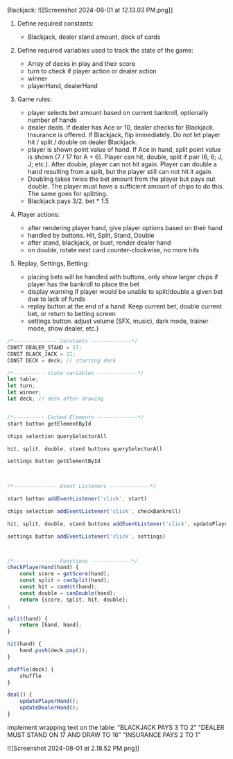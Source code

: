 Blackjack:
![[Screenshot 2024-08-01 at 12.13.03 PM.png]]




1. Define required constants:
	- Blackjack, dealer stand amount, deck of cards

2. Define required variables used to track the state of the game:
	- Array of decks in play and their score
	- turn to check if player action or dealer action
	- winner
	- playerHand, dealerHand

3. Game rules:
	- player selects bet amount based on current bankroll, optionally number of hands
	- dealer deals. if dealer has Ace or 10, dealer checks for Blackjack. Insurance is offered. If Blackjack, flip immediately. Do not let player hit / split / double on dealer Blackjack.
	- player is shown point value of hand. If Ace in hand, split point value is shown (7 / 17 for A + 6). Player can hit, double, split if pair (6, 6; J, J; etc.). After double, player can not hit again. Player can double a hand resulting from a split, but the player still can not hit it again.
	- Doubling takes twice the bet amount from the player but pays out double. The player must have a sufficient amount of chips to do this. The same goes for splitting.
	- Blackjack pays 3/2. bet * 1.5

4. Player actions:
	- after rendering player hand, give player options based on their hand
	- handled by buttons. Hit, Split, Stand, Double
	- after stand, blackjack, or bust, render dealer hand
	- on double, rotate next card counter-clockwise, no more hits

5. Replay, Settings, Betting:
	 - placing bets will be handled with buttons, only show larger chips if player has the bankroll to place the bet
	 - display warning if player would be unable to split/double a given bet due to lack of funds
	 - replay button at the end of a hand. Keep current bet, double current bet, or return to betting screen
	 - settings button. adjust volume (SFX, music), dark mode, trainer mode, show dealer, etc.)
	


```js
/*-------------- Constants -------------*/
CONST DEALER_STAND = 17;
CONST BLACK_JACK = 21;
CONST DECK = deck; // starting deck

/*---------- state variables -------------*/
let table;
let turn;
let winner;
let deck; // deck after drawing


/*---------- Cached Elements -------------*/
start button getElementById

chips selection querySelectorAll

hit, split, double, stand buttons querySelectorAll

settings button getElementById

  

/*-------------- Event Listeners -------------*/

start button addEventListener('click', start)

chips selection addEventListener('click', checkBankroll)

hit, split, double, stand buttons addEventListener('click', updatePlayerHand)

settings button addEventListener('click', settings)



/*-------------- Functions -------------*/
checkPlayerHand(hand) {
	const score = getScore(hand);
	const split = canSplit(hand);
	const hit = canHit(hand);
	const double = canDouble(hand);
	return {score, split, hit, double};
;

split(hand) {
	return [hand, hand];
}

hit(hand) {
	hand.push(deck.pop());
}

shuffle(deck) {
	shuffle
}

deal() {
	updatePlayerHand();
	updateDealerHand();
}
```





implement wrapping text on the table:
"BLACKJACK PAYS 3 TO 2"
"DEALER MUST STAND ON 17 AND DRAW TO 16"
"INSURANCE PAYS 2 TO 1"



![[Screenshot 2024-08-01 at 2.18.52 PM.png]]






